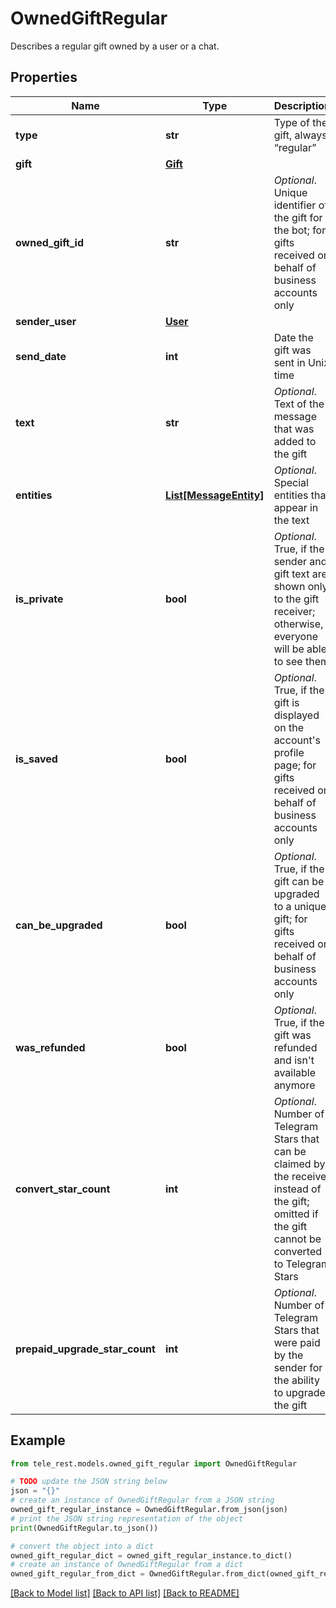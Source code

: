 # OwnedGiftRegular

Describes a regular gift owned by a user or a chat.

## Properties

Name | Type | Description | Notes
------------ | ------------- | ------------- | -------------
**type** | **str** | Type of the gift, always “regular” | [default to 'regular']
**gift** | [**Gift**](Gift.md) |  | 
**owned_gift_id** | **str** | *Optional*. Unique identifier of the gift for the bot; for gifts received on behalf of business accounts only | [optional] 
**sender_user** | [**User**](User.md) |  | [optional] 
**send_date** | **int** | Date the gift was sent in Unix time | 
**text** | **str** | *Optional*. Text of the message that was added to the gift | [optional] 
**entities** | [**List[MessageEntity]**](MessageEntity.md) | *Optional*. Special entities that appear in the text | [optional] 
**is_private** | **bool** | *Optional*. True, if the sender and gift text are shown only to the gift receiver; otherwise, everyone will be able to see them | [optional] [default to True]
**is_saved** | **bool** | *Optional*. True, if the gift is displayed on the account&#39;s profile page; for gifts received on behalf of business accounts only | [optional] [default to True]
**can_be_upgraded** | **bool** | *Optional*. True, if the gift can be upgraded to a unique gift; for gifts received on behalf of business accounts only | [optional] [default to True]
**was_refunded** | **bool** | *Optional*. True, if the gift was refunded and isn&#39;t available anymore | [optional] [default to True]
**convert_star_count** | **int** | *Optional*. Number of Telegram Stars that can be claimed by the receiver instead of the gift; omitted if the gift cannot be converted to Telegram Stars | [optional] 
**prepaid_upgrade_star_count** | **int** | *Optional*. Number of Telegram Stars that were paid by the sender for the ability to upgrade the gift | [optional] 

## Example

```python
from tele_rest.models.owned_gift_regular import OwnedGiftRegular

# TODO update the JSON string below
json = "{}"
# create an instance of OwnedGiftRegular from a JSON string
owned_gift_regular_instance = OwnedGiftRegular.from_json(json)
# print the JSON string representation of the object
print(OwnedGiftRegular.to_json())

# convert the object into a dict
owned_gift_regular_dict = owned_gift_regular_instance.to_dict()
# create an instance of OwnedGiftRegular from a dict
owned_gift_regular_from_dict = OwnedGiftRegular.from_dict(owned_gift_regular_dict)
```
[[Back to Model list]](../README.md#documentation-for-models) [[Back to API list]](../README.md#documentation-for-api-endpoints) [[Back to README]](../README.md)



